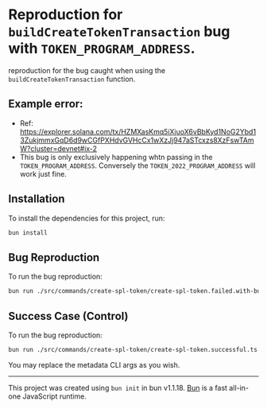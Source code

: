 # Reproduction for `buildCreateTokenTransaction` bug with `TOKEN_PROGRAM_ADDRESS`.

reproduction for the bug caught when using the `buildCreateTokenTransaction` function.

## Example error:

- Ref: https://explorer.solana.com/tx/HZMXasKmq5iXjuoX6vBbKyd1NoG2Ybd13ZukjmmxGqD6d9wCGfPXHdvGVHcCx1wXzJj947aSTcxzs8XzFswTAmW?cluster=devnet#ix-2
- This bug is only exclusively happening whtn passing in the `TOKEN_PROGRAM_ADDRESS`. Conversely the `TOKEN_2022_PROGRAM_ADDRESS` will work just fine.

## Installation

To install the dependencies for this project, run:

```bash
bun install
```

## Bug Reproduction

To run the bug reproduction:

```bash
bun run ./src/commands/create-spl-token/create-spl-token.failed.with-builder.ts --metadataUri=https://arweave.net/-Omj9t4ligrdhloerV618tHv19unECP_9zi9e3Taqyw --url=https://api.devnet.solana.com --keypair=.keypair/signer.json --name="Sonic SVM Test" --symbol=SONIC_Test
```

## Success Case (Control)

To run the bug reproduction:

```bash
bun run ./src/commands/create-spl-token/create-spl-token.successful.ts --metadataUri=https://arweave.net/-Omj9t4ligrdhloerV618tHv19unECP_9zi9e3Taqyw --url=https://api.devnet.solana.com --keypair=.keypair/signer.json --name="Sonic SVM Test" --symbol=SONIC_Test
```

You may replace the metadata CLI args as you wish.

---

This project was created using `bun init` in bun v1.1.18. [Bun](https://bun.sh) is a fast all-in-one JavaScript runtime.
